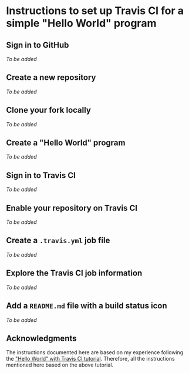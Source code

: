 # Instructions to set up Travis CI for a simple "Hello World" program

## Sign in to GitHub
*To be added*

## Create a new repository
*To be added*

## Clone your fork locally
*To be added*

## Create a "Hello World" program
*To be added*

## Sign in to Travis CI
*To be added*

## Enable your repository on Travis CI
*To be added*

## Create a `.travis.yml` job file
*To be added*

## Explore the Travis CI job information
*To be added*

## Add a `README.md` file with a build status icon
*To be added*

## Acknowledgments
The instructions documented here are based on my experience following the ["Hello World" with Travis CI tutorial](https://github.com/softwaresaved/build_and_test_examples/blob/master/travis/HelloWorld.md). Therefore, all the instructions mentioned here based on the above tutorial.
